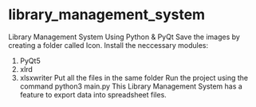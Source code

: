 # library_management_system
Library Management System Using Python &amp; PyQt
Save the images by creating a folder called Icon.
Install the neccessary modules:
  1. PyQt5
  2. xlrd
  3. xlsxwriter
Put all the files in the same folder
Run the project using the command python3 main.py
This Library Management System has a feature to export data into spreadsheet files.
